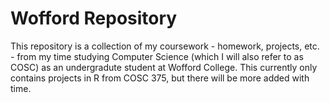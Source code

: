 # Wofford Repository
This repository is a collection of my coursework - homework, projects, etc. - from my time studying Computer Science (which I will also refer to as COSC) as an undergradute student at Wofford College. This currently only contains projects in R from COSC 375, but there will be more added with time.
